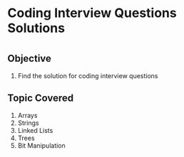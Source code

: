 <h1>Coding Interview Questions Solutions<h1>

<h2>Objective</h2>
<ol>
    <li>Find the solution for coding interview questions</li>
</ol>

<h2>Topic Covered</h2>
<ol>
    <li>Arrays</li>
    <li>Strings</li>
    <li>Linked Lists</li>
    <li>Trees</li>
    <li>Bit Manipulation</li>
</ol>
